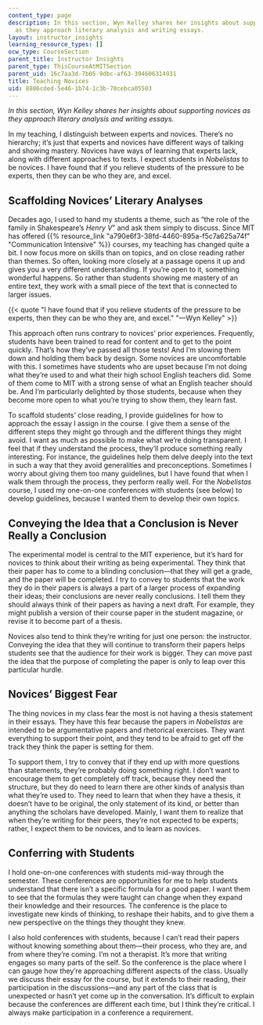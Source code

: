 ```yaml
---
content_type: page
description: In this section, Wyn Kelley shares her insights about supporting novices
  as they approach literary analysis and writing essays.
layout: instructor_insights
learning_resource_types: []
ocw_type: CourseSection
parent_title: Instructor Insights
parent_type: ThisCourseAtMITSection
parent_uid: 16c7aa3d-7b05-9dbc-af63-394606314931
title: Teaching Novices
uid: 8806cded-5e46-1b74-1c3b-70cebca05503
---
```


_In this section, Wyn Kelley shares her insights about supporting novices as they approach literary analysis and writing essays._

In my teaching, I distinguish between experts and novices. There’s no hierarchy; it’s just that experts and novices have different ways of talking and showing mastery. Novices have ways of learning that experts lack, along with different approaches to texts. I expect students in _Nobelistas_ to be novices. I have found that if you relieve students of the pressure to be experts, then they can be who they are, and excel.

Scaffolding Novices’ Literary Analyses
--------------------------------------

Decades ago, I used to hand my students a theme, such as “the role of the family in Shakespeare’s _Henry V_” and ask them simply to discuss. Since MIT has offered {{% resource_link "a790e6f3-38fd-4460-895a-f5c7a625a74f" "Communication Intensive" %}} courses, my teaching has changed quite a bit. I now focus more on skills than on topics, and on close reading rather than themes. So often, looking more closely at a passage opens it up and gives you a very different understanding. If you’re open to it, something wonderful happens. So rather than students showing me mastery of an entire text, they work with a small piece of the text that is connected to larger issues.

{{< quote "I have found that if you relieve students of the pressure to be experts, then they can be who they are, and excel." "—Wyn Kelley" >}}

This approach often runs contrary to novices' prior experiences. Frequently, students have been trained to read for content and to get to the point quickly. That’s how they’ve passed all those tests! And I’m slowing them down and holding them back by design. Some novices are uncomfortable with this. I sometimes have students who are upset because I’m not doing what they’re used to and what their high school English teachers did. Some of them come to MIT with a strong sense of what an English teacher should be. And I’m particularly delighted by those students, because when they become more open to what you’re trying to show them, they learn fast.

To scaffold students’ close reading, I provide guidelines for how to approach the essay I assign in the course. I give them a sense of the different steps they might go through and the different things they might avoid. I want as much as possible to make what we’re doing transparent. I feel that if they understand the process, they’ll produce something really interesting. For instance, the guidelines help them delve deeply into the text in such a way that they avoid generalities and preconceptions. Sometimes I worry about giving them too many guidelines, but I have found that when I walk them through the process, they perform really well. For the _Nobelistas_ course, I used my one-on-one conferences with students (see below) to develop guidelines, because I wanted them to develop their own topics. 

Conveying the Idea that a Conclusion is Never Really a Conclusion
-----------------------------------------------------------------

The experimental model is central to the MIT experience, but it’s hard for novices to think about their writing as being experimental. They think that their paper has to come to a blinding conclusion—that they will get a grade, and the paper will be completed. I try to convey to students that the work they do in their papers is always a part of a larger process of expanding their ideas; their conclusions are never really conclusions. I tell them they should always think of their papers as having a next draft. For example, they might publish a version of their course paper in the student magazine, or revise it to become part of a thesis.

Novices also tend to think they’re writing for just one person: the instructor. Conveying the idea that they will continue to transform their papers helps students see that the audience for their work is bigger. They can move past the idea that the purpose of completing the paper is only to leap over this particular hurdle.

Novices’ Biggest Fear
---------------------

The thing novices in my class fear the most is not having a thesis statement in their essays. They have this fear because the papers in _Nobelistas_ are intended to be argumentative papers and rhetorical exercises. They want everything to support their point, and they tend to be afraid to get off the track they think the paper is setting for them.

To support them, I try to convey that if they end up with more questions than statements, they’re probably doing something right. I don’t want to encourage them to get completely off track, because they need the structure, but they do need to learn there are other kinds of analysis than what they’re used to. They need to learn that when they have a thesis, it doesn’t have to be original, the only statement of its kind, or better than anything the scholars have developed. Mainly, I want them to realize that when they’re writing for their peers, they’re not expected to be experts; rather, I expect them to be novices, and to learn as novices.

Conferring with Students
------------------------

I hold one-on-one conferences with students mid-way through the semester. These conferences are opportunities for me to help students understand that there isn’t a specific formula for a good paper. I want them to see that the formulas they were taught can change when they expand their knowledge and their resources. The conference is the place to investigate new kinds of thinking, to reshape their habits, and to give them a new perspective on the things they thought they knew.

I also hold conferences with students, because I can’t read their papers without knowing something about them—their process, who they are, and from where they’re coming. I’m not a therapist. It’s more that writing engages so many parts of the self. So the conference is the place where I can gauge how they’re approaching different aspects of the class. Usually we discuss their essay for the course, but it extends to their reading, their participation in the discussions—and any part of the class that is unexpected or hasn’t yet come up in the conversation. It’s difficult to explain because the conferences are different each time, but I think they’re critical. I always make participation in a conference a requirement.